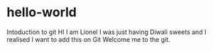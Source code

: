 # hello-world
Intoduction to git
HI I am Lionel
I was just having Diwali sweets and I realised I want to add this on Git
Welcome me to the git.
